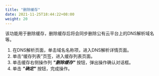 ```yaml
---
title: "删除缓存"
date: 2021-11-25T18:44:22+08:00
weight: 20
---
```


该功能用于删除缓存，删除缓存后将会同步删除公有云平台上的DNS解析域名等。

1. 在DNS解析页面，单击域名名称项，进入DNS解析详情页面。
2. 单击“缓存列表”页签，进入缓存列表页面。
3. 单击缓存右侧操作列 **_"删除缓存"_** 按钮，弹出操作确认对话框。
4. 单击 **_"确定"_** 按钮，完成操作。